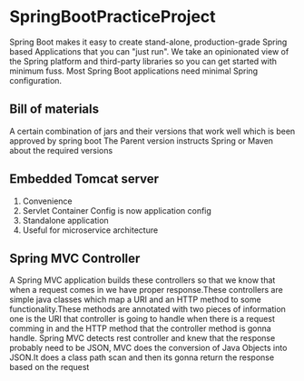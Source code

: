 # SpringBootPracticeProject
Spring Boot makes it easy to create stand-alone, production-grade Spring based Applications that you can "just run".  We take an opinionated view of the Spring platform and third-party libraries so you can get started with minimum fuss. Most Spring Boot applications need minimal Spring configuration.

## Bill of materials
A certain combination of jars and their versions that work well which is been approved by spring boot
The Parent version instructs Spring or Maven about the required versions

## Embedded Tomcat server
1. Convenience
2. Servlet Container Config is now application config
3. Standalone application
4. Useful for microservice architecture

## Spring MVC Controller
A Spring MVC application builds these controllers so that we know that when a request comes in we have proper response.These controllers are simple java classes which map a URI and an HTTP method to some functionality.These methods are annotated with two pieces of information one is the URI that controller is going to handle when there is a request comming in and the HTTP method that the controller method is gonna handle.
Spring MVC detects rest controller and knew that the response probably need to be JSON, MVC does the conversion of Java Objects into JSON.It does a class path scan and then its gonna return the response based on the request
